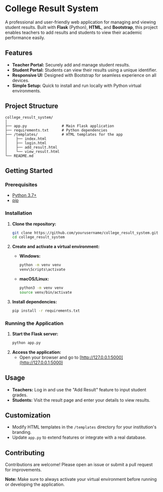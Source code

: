 # College Result System

A professional and user-friendly web application for managing and viewing student results. Built with **Flask** (Python), **HTML**, and **Bootstrap**, this project enables teachers to add results and students to view their academic performance easily.

## Features

- **Teacher Portal:** Securely add and manage student results.
- **Student Portal:** Students can view their results using a unique identifier.
- **Responsive UI:** Designed with Bootstrap for seamless experience on all devices.
- **Simple Setup:** Quick to install and run locally with Python virtual environments.

## Project Structure

```
college_result_system/
│
├── app.py                # Main Flask application
├── requirements.txt      # Python dependencies
├── /templates/           # HTML templates for the app
│    ├── index.html
│    ├── login.html
│    ├── add_result.html
│    └── view_result.html
└── README.md
```

## Getting Started

### Prerequisites

- [Python 3.7+](https://www.python.org/downloads/)
- [pip](https://pip.pypa.io/en/stable/installation/)

### Installation

1. **Clone the repository:**
    ```bash
    git clone https://github.com/yourusername/college_result_system.git
    cd college_result_system
    ```

2. **Create and activate a virtual environment:**
    - **Windows:**
      ```bash
      python -m venv venv
      venv\Scripts\activate
      ```
    - **macOS/Linux:**
      ```bash
      python3 -m venv venv
      source venv/bin/activate
      ```

3. **Install dependencies:**
    ```bash
    pip install -r requirements.txt
    ```

### Running the Application

1. **Start the Flask server:**
    ```bash
    python app.py
    ```
2. **Access the application:**
    - Open your browser and go to [http://127.0.0.1:5000](http://127.0.0.1:5000)

## Usage

- **Teachers:** Log in and use the "Add Result" feature to input student grades.
- **Students:** Visit the result page and enter your details to view results.

## Customization

- Modify HTML templates in the `/templates` directory for your institution's branding.
- Update `app.py` to extend features or integrate with a real database.

## Contributing

Contributions are welcome! Please open an issue or submit a pull request for improvements.



**Note:** Make sure to always activate your virtual environment before running or developing the application.